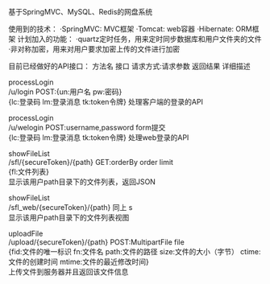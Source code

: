 基于SpringMVC、MySQL、Redis的网盘系统

使用到的技术：
	·SpringMVC: MVC框架
	·Tomcat: web容器
	·Hibernate: ORM框架
计划加入的功能：
	·quartz定时任务，用来定时同步数据库和用户文件夹的文件
	·非对称加密，用来对用户要求加密上传的文件进行加密

目前已经做好的API接口：
方法名
接口 请求方式:请求参数
返回结果
详细描述

processLogin	
/u/login POST:{un:用户名 pw:密码}	
{lc:登录码 lm:登录消息 tk:token令牌}	
处理客户端的登录的API

processLogin	
/u/welogin POST:username,password form提交	
{lc:登录码 lm:登录消息 tk:token令牌}	
处理web登录的API

showFileList	
/sfl/{secureToken}/{path} GET:orderBy order limit	
{fl:文件列表}	
显示该用户path目录下的文件列表，返回JSON

showFileList	
/sfl_web/{secureToken}/{path} 
同上 s	
显示该用户path目录下的文件列表视图

uploadFile	
/upload/{secureToken}/{path} POST:MultipartFile file	
{fid:文件的唯一标识 fn:文件名 path:文件的路径 size:文件的大小（字节） ctime:文件的创建时间 mtime:文件的最近修改时间}	
上传文件到服务器并且返回该文件信息